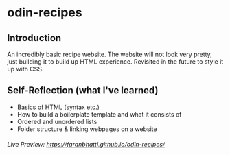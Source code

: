 # odin-recipes

## Introduction
An incredibly basic recipe website. The website will not look very pretty, just building it to build up HTML experience. Revisited in the future to style it up with CSS.

## Self-Reflection (what I've learned)
- Basics of HTML (syntax etc.)
- How to build a boilerplate template and what it consists of
- Ordered and unordered lists
- Folder structure & linking webpages on a website

###### Live Preview: https://faranbhatti.github.io/odin-recipes/
